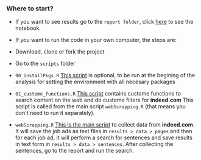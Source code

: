 ### Where to start?

- If you want to see results go to the `report folder`, 
click [here][report] to see the notebook.
- If you want to run the code in your own computer, the steps are:

- Download, clone or fork the project 
- Go to the `scripts` folder
- `00_installPkgs.R` [This script][installPkgs] is optional, to be run at the 
begining of the analysis for setting the environment with all necesary packages
- `01_custome_functions.R` [This script][customeFunctions] contains custome 
functions to search
content on the web and do custome filters for **indeed.com**
This script is called from the main script `webScrapping.R` (that means you 
don't need to run it separately).
- `webScrapping.R` [This is the main script][webScrapping] 
to collect data from **indeed.com**.
It will save the job ads as text files in `results > data > pages` and then
for each job ad, it will perform a search for sentences and save results in text
form in `results > data > sentences`.
After collecting the sentences, go to the report and run the search.


[report]: https://orchid00.github.io/jobWordSearch/report/sentenceSearch.nb.html
[installPkgs]: https://github.com/orchid00/jobWordSearch/blob/master/scripts/00_installPkgs.R 
[customeFunctions]: https://github.com/orchid00/jobWordSearch/blob/master/scripts/01_custome_functions.R 
[webScrapping]: https://github.com/orchid00/jobWordSearch/blob/master/scripts/webScrapping.R